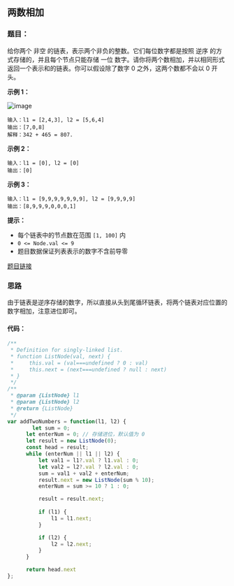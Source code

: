 ## 两数相加

### 题目：

给你两个 非空 的链表，表示两个非负的整数。它们每位数字都是按照 逆序 的方式存储的，并且每个节点只能存储 一位 数字。请你将两个数相加，并以相同形式返回一个表示和的链表。你可以假设除了数字 0 之外，这两个数都不会以 0 开头。

**示例 1：**

![image](https://assets.leetcode-cn.com/aliyun-lc-upload/uploads/2021/01/02/addtwonumber1.jpg)



```
输入：l1 = [2,4,3], l2 = [5,6,4]
输出：[7,0,8]
解释：342 + 465 = 807.
```

**示例 2：**

```
输入：l1 = [0], l2 = [0]
输出：[0]
```

**示例 3：**

```
输入：l1 = [9,9,9,9,9,9,9], l2 = [9,9,9,9]
输出：[8,9,9,9,0,0,0,1]
```

**提示：**

- 每个链表中的节点数在范围 `[1, 100]` 内
- `0 <= Node.val <= 9`
- 题目数据保证列表表示的数字不含前导零

[题目链接](https://leetcode.cn/problems/add-two-numbers/)

### 思路

由于链表是逆序存储的数字，所以直接从头到尾循环链表，将两个链表对应位置的数字相加，注意进位即可。

#### 代码：

```javascript
/**
 * Definition for singly-linked list.
 * function ListNode(val, next) {
 *     this.val = (val===undefined ? 0 : val)
 *     this.next = (next===undefined ? null : next)
 * }
 */
/**
 * @param {ListNode} l1
 * @param {ListNode} l2
 * @return {ListNode}
 */
var addTwoNumbers = function(l1, l2) {
     	let sum = 0;
      let enterNum = 0; // 存储进位，默认值为 0
      let result = new ListNode(0);
      const head = result;
      while (enterNum || l1 || l2) {
          let val1 = l1?.val ? l1.val : 0;
          let val2 = l2?.val ? l2.val : 0;
          sum = val1 + val2 + enterNum;
          result.next = new ListNode(sum % 10);
          enterNum = sum >= 10 ? 1 : 0;

          result = result.next;
        
          if (l1) {
              l1 = l1.next;
          }

          if (l2) {
              l2 = l2.next;
          }
      }

      return head.next
};
```





